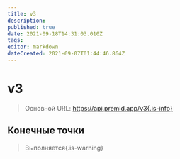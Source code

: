 ```yaml
---
title: v3
description:
published: true
date: 2021-09-18T14:31:03.010Z
tags:
editor: markdown
dateCreated: 2021-09-07T01:44:46.864Z
---
```


# v3

> Основной URL: https://api.premid.app/v3{.is-info}


## Конечные точки
> Выполняется{.is-warning}